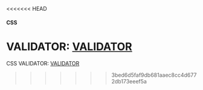 <<<<<<< HEAD
#### CSS

VALIDATOR: [VALIDATOR](https://validator.w3.org/)
=======
<!-- #### Footer col 2 -->

CSS VALIDATOR: [VALIDATOR](https://validator.w3.org/)
>>>>>>> 3bed6d5faf9db681aaec8cc4d6772db173eeef5a
